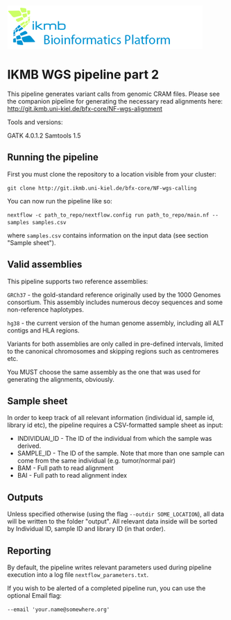 ![](images/ikmb_bfx_logo.png)

# IKMB WGS pipeline part 2

This pipeline generates variant calls from genomic CRAM files. Please see the companion pipeline for generating the necessary read alignments here: http://git.ikmb.uni-kiel.de/bfx-core/NF-wgs-alignment

Tools and versions:

GATK 4.0.1.2
Samtools 1.5

## Running the pipeline

First you must clone the repository to a location visible from your cluster:

`git clone http://git.ikmb.uni-kiel.de/bfx-core/NF-wgs-calling`

You can now run the pipeline like so:

`nextflow -c path_to_repo/nextflow.config run path_to_repo/main.nf --samples samples.csv`

where `samples.csv` contains information on the input data (see section "Sample sheet").

## Valid assemblies

This pipeline supports two reference assemblies:

`GRCh37` - the gold-standard reference originally used by the 1000 Genomes consortium. This assembly includes numerous decoy sequences and some non-reference haplotypes. 

`hg38` - the current version of the human genome assembly, including all ALT contigs and HLA regions. 

Variants for both assemblies are only called in pre-defined intervals, limited to the canonical chromosomes and skipping regions such as centromeres etc. 

You MUST choose the same assembly as the one that was used for generating the alignments, obviously. 

## Sample sheet

In order to keep track of all relevant information (individual id, sample id, library id etc), the pipeline requires a CSV-formatted sample sheet as input:

  * INDIVIDUAl_ID - The ID of the individual from which the sample was derived.
  * SAMPLE_ID - The ID of the sample. Note that more than one sample can come from the same individual (e.g. tumor/normal pair)
  * BAM - Full path to read alignment
  * BAI - Full path to read alignment index

## Outputs

Unless specified otherwise (using the flag `--outdir SOME_LOCATION`), all data will be written to the folder "output". All relevant data inside will be sorted by Individual ID, sample ID and library ID (in that order). 

## Reporting

By default, the pipeline writes relevant parameters used during pipeline execution into a log file `nextflow_parameters.txt`. 

If you wish to be alerted of a completed pipeline run, you can use the optional Email flag:

`--email 'your.name@somewhere.org'`

